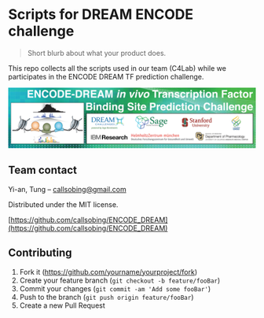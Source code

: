 # Scripts for DREAM ENCODE challenge
> Short blurb about what your product does.

This repo collects all the scripts used in our team (C4Lab) while we participates in the ENCODE DREAM TF prediction challenge.

![bannerENCODE4.png](bannerENCODE4.png)

## Team contact

Yi-an, Tung – callsobing@gmail.com

Distributed under the MIT license.

[https://github.com/callsobing/ENCODE_DREAM](https://github.com/callsobing/ENCODE_DREAM)

## Contributing

1. Fork it (<https://github.com/yourname/yourproject/fork>)
2. Create your feature branch (`git checkout -b feature/fooBar`)
3. Commit your changes (`git commit -am 'Add some fooBar'`)
4. Push to the branch (`git push origin feature/fooBar`)
5. Create a new Pull Request

